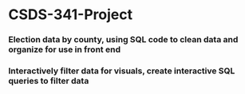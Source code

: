 # CSDS-341-Project
### Election data by county, using SQL code to clean data and organize for use in front end
### Interactively filter data for visuals, create interactive SQL queries to filter data
